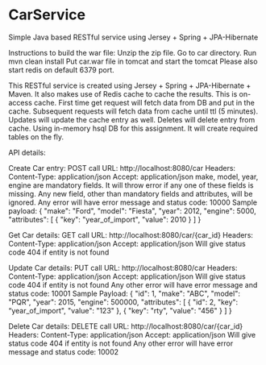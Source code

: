 # CarService
Simple Java based RESTful service using Jersey + Spring + JPA-Hibernate

Instructions to build the war file:
Unzip the zip file.
Go to car directory.
Run mvn clean install
Put car.war file in tomcat and start the tomcat
Please also start redis on default 6379 port.

This RESTful service is created using Jersey + Spring + JPA-Hibernate + Maven.
It also makes use of Redis cache to cache the results.
This is on-access cache. First time get request will fetch data from DB and put in the cache.
Subsequent requests will fetch data from cache until ttl (5 minutes).
Updates will update the cache entry as well. Deletes will delete entry from cache.
Using in-memory hsql DB for this assignment.
It will create required tables on the fly.

API details:

Create Car entry:
POST call
URL: http://localhost:8080/car
Headers:
Content-Type: application/json
Accept: application/json
make, model, year, engine are mandatory fields. It will throw error if any one of these fields is missing.
Any new field, other than mandatory fields and attributes, will be ignored.
Any error will have error message and status code: 10000
Sample payload:
{
    "make": "Ford",
    "model": "Fiesta",
    "year": 2012,
    "engine": 5000,
    "attributes": [
      {
        "key": "year_of_import", 
        "value": 2010
      }
    ]
}

Get Car details:
GET call
URL: http://localhost:8080/car/{car_id}
Headers:
Content-Type: application/json
Accept: application/json
Will give status code 404 if entity is not found

Update Car details:
PUT call
URL: http://localhost:8080/car
Headers:
Content-Type: application/json
Accept: application/json
Will give status code 404 if entity is not found
Any other error will have error message and status code: 10001
Sample Payload:
{
    "id": 1,
    "make": "ABC",
    "model": "PQR",
    "year": 2015,
    "engine": 500000,
    "attributes": [
        {
            "id": 2,
            "key": “year_of_import",
            "value": "123"
        },
        {
            "key": "rty",
            "value": "456"
        }
    ]
}

Delete Car details:
DELETE call
URL: http://localhost:8080/car/{car_id}
Headers:
Content-Type: application/json
Accept: application/json
Will give status code 404 if entity is not found
Any other error will have error message and status code: 10002


